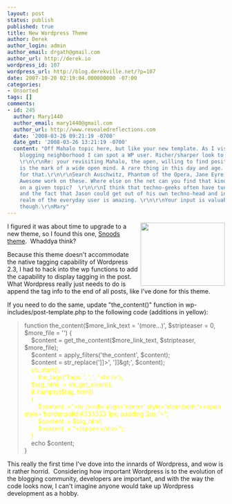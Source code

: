 ```yaml
---
layout: post
status: publish
published: true
title: New Wordpress Theme
author: Derek
author_login: admin
author_email: drgath@gmail.com
author_url: http://derek.io
wordpress_id: 107
wordpress_url: http://blog.derekville.net/?p=107
date: 2007-10-20 02:19:04.000000000 -07:00
categories:
- Unsorted
tags: []
comments:
- id: 245
  author: Mary1440
  author_email: mary1440@gmail.com
  author_url: http://www.revealedreflections.com
  date: '2008-03-26 09:21:19 -0700'
  date_gmt: '2008-03-26 13:21:19 -0700'
  content: "Off Mahalo topic here, but like your new template. As I visit around the
    blogging neighborhood I can spot a WP user. Richer/sharper look to their templates....
    \r\n\r\nRe: your revisiting Mahalo, the open, willing to find positives as well,
    is the mark of a wide open mind. A rare thing in this day and age.  Kudos to you
    for that.\r\n\r\nSearch Auschwitz, Phantom of the Opera, Jane Eyre, Maya Angelou.
    Awesome work on these. Where else on the net can you find that kind of information
    on a given topic?  \r\n\r\nI think that techno-geeks often have tunnel vision
    and the fact that Jason could get out of his own techno-head and into this wider
    realm of the everyday user is amazing. \r\n\r\nYour input is valuable and appreciated,
    though.\r\nMary"
---
```

<p><a href="http://themes.wordpress.net/columns/3-columns/3639/snoods-10/" target="_blank"><img id="id" height="146" src="http://s.themes.wordpress.net/snapshots/3639-medium.jpg" width="195" align="right"/></a>I figured it was about time to upgrade to a new theme, so I found this one, <a href="http://themes.wordpress.net/columns/3-columns/3639/snoods-10/" target="_blank">Snoods theme</a>.&nbsp; Whaddya think?</p> <p>Because this theme doesn't accommodate the native tagging capability of Wordpress 2.3, I had to hack into the wp functions to add the capability to display tagging in the post.&nbsp; What Wordpress really just needs to do is append the tag info to the end of all posts, like I've done for this theme.&nbsp; </p> <p>If you need to do the same, update "the_content()" function in wp-includes/post-template.php to the following code (additions in yellow):</p> <blockquote> <p>function the_content($more_link_text = '(more...)', $stripteaser = 0, $more_file = '') { <br />&nbsp;&nbsp;&nbsp; $content = get_the_content($more_link_text, $stripteaser, $more_file); <br />&nbsp;&nbsp;&nbsp; $content = apply_filters('the_content', $content); <br />&nbsp;&nbsp;&nbsp; $content = str_replace(']]&gt;', ']]&amp;gt;', $content); <br />&nbsp;&nbsp;&nbsp; <span style="color: yellow">ob_start(); <br />&nbsp;&nbsp;&nbsp;&nbsp;&nbsp;&nbsp;&nbsp; the_tags('Tags: ', ', ', '&lt;br /&gt;'); <br />&nbsp;&nbsp;&nbsp; $tag_html .= ob_get_clean(); <br />&nbsp;&nbsp;&nbsp; if (!empty($tag_html)) <br />&nbsp;&nbsp;&nbsp; { <br />&nbsp;&nbsp;&nbsp;&nbsp;&nbsp;&nbsp;&nbsp; $content .="&lt;br /&gt;&lt;div align='center' style='clear:both;'&gt;&lt;span style='border:solid #333333 1px; padding:3px;'&gt;"; <br />&nbsp;&nbsp;&nbsp;&nbsp;&nbsp;&nbsp;&nbsp; $content .= $tag_html; <br />&nbsp;&nbsp;&nbsp;&nbsp;&nbsp;&nbsp;&nbsp; $content .= "&lt;/span&gt;&lt;/div&gt;";; <br />&nbsp;&nbsp;&nbsp; } <br /></span>&nbsp;&nbsp;&nbsp; echo $content; <br />}</p></blockquote> <p>This really the first time I've dove into the innards of Wordpress, and wow is it rather horrid.&nbsp; Considering how important Wordpress is to the evolution of the blogging community, developers are important, and with the way the code looks now, I can't imagine anyone would take up Wordpress development as a hobby.</p>

